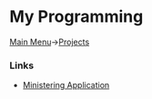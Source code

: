 # My Programming
[Main Menu](../../README.md)->[Projects](../projects.md)

### Links

* [Ministering Application](ministering/Ministering-Application.md)

